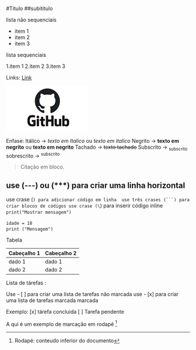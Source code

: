 #Titulo
##subititulo

lista não sequenciais

- item 1
- item 2
- item 3

lista sequenciais

1.item 1
2.item 2
3.item 3

Links:
[Link](https://github.com/BrunoHWM/UC10_Documento/edit/main/README.md)

![imagem](https://github.com/BrunoHWM/UC10_Documento/blob/main/patoazul.png)


Enfase:
Itálico -> *texto em Italico* ou _texto em italico_
Negrito -> **texto em negrito** ou __texto em negrito__
Tachado -> ~~texto tachado~~
Subscrito -> <sub> subscrito </sub>
sobrescrito -> <sup> subscrito </sup>


> Citação em bloco.


use (---) ou (***)
para criar uma linha horizontal 
---



use crase (`) para adicionar código em linha 
use três crases (```) para criar blocos de códigos
use crase (\`) para inserir código inline
`print("Mostrar mensagem")`

```
idade = 18
print ("Mensagem")

```



Tabela

| Cabeçalho 1 | Cabeçalho 2 |
|------------ |------------ |
| dado 1      | dado 1      |
| dado 2      | dado 2      |


Lista de tárefas :

Use - [ ] para criar uma lista de tarefas não marcada 
use - [x] para criar uma lista de tarefas marcada marcada 

Exemplo:
[x] tárefa concluida
[ ]  Tarefa pendente

A qui é um exemplo de marcação em rodapé [^1]
[^1]: Rodapé: conteudo inferior do documento











